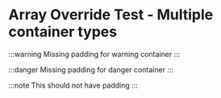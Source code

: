 # Array Override Test - Multiple container types

:::warning
Missing padding for warning container
:::

:::danger
Missing padding for danger container
:::

:::note
This should not have padding
:::
